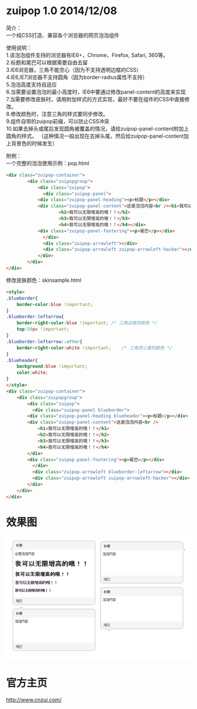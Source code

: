 zuipop 1.0  2014/12/08
====
简介：  
一个纯CSS打造、兼容各个浏览器的网页泡泡组件   

使用说明：   
1.该泡泡组件支持的浏览器有IE6+，Chrome，Firefox, Safari, 360等。   
2.标题和尾巴可以根据需要自由去留   
3.IE6浏览器，三角不能空心（因为不支持透明边框的CSS）   
4.IE6,IE7浏览器不支持圆角（因为border-radius属性不支持）   
5.泡泡高度支持自适应   
6.当需要设置泡泡的最小高度时，IE6中要通过修改panel-content的高度来实现   
7.当需要修改皮肤时，请用附加样式的方式实现，最好不要在组件的CSS中直接修改。   
8.修改颜色时，注意三角的样式要同步修改。   
9.组件自带的zuipop前缀，可以防止CSS冲突   
10.如果去掉头或尾后发现圆角被覆盖的情况，请给zuipop-panel-content附加上圆角的样式。
（这种情况一般出现在去掉头尾，然后给zuipop-panel-content加上背景色的时候发生）

附例：   
一个完整的泡泡使用示例：pop.html

```html
<div class="zuipop-container">
    	<div class="zuipopgroup">
            <div class="zuipop">
              <div class="zuipop-panel">
      		<div class="zuipop-panel-heading"><p>标题</p></div>
      		<div class="zuipop-panel-content">这是泡泡内容<br /><h1>我可以无限增高的哦！！</h1>
                    <h2>我可以无限增高的哦！！</h2>
                    <h3>我可以无限增高的哦！！</h3>
                    <h4>我可以无限增高的哦！！</h4></div>
      		<div class="zuipop-panel-footering"><p>尾巴</p></div>
              </div>
              <div class="zuipop-arrowleft"></div>
              <div class="zuipop-arrowleft zuipop-arrowleft-hacker"></div>
            </div>
        </div>
</div>
```

修改皮肤颜色：skinsample.html

```html
<style>
.blueborder{
	border-color:blue !important;
}
.blueborder-leftarrow{
	border-right-color:blue !important;	/* 三角边框的颜色 */
	top:50px !important;
}
.blueborder-leftarrow::after{
	border-right-color:white !important;	/* 三角空心里的颜色 */
}
.blueheader{
	background:blue !important;
	color:white;
}
</style>
<div class="zuipop-container">
	<div class="zuipopgroup">
		<div class="zuipop">
		  <div class="zuipop-panel blueborder">
        <div class="zuipop-panel-heading blueheader"><p>标题</p></div>
        <div class="zuipop-panel-content">这是泡泡内容<br />
            <h1>我可以无限增高的哦！！</h1>
            <h2>我可以无限增高的哦！！</h2>
            <h3>我可以无限增高的哦！！</h3>
            <h4>我可以无限增高的哦！！</h4>
        </div>
        <div class="zuipop-panel-footering"><p>尾巴</p></div>
		  </div>
		  <div class="zuipop-arrowleft blueborder-leftarrow"></div>
		  <div class="zuipop-arrowleft zuipop-arrowleft-hacker"></div>
		</div>
	</div>
</div>
```


效果图
=====
![image](https://github.com/cnzui/zuipop/raw/master/screenshots/sample.jpg)

官方主页
=====
http://www.cnzui.com/